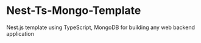 # Nest-Ts-Mongo-Template
Nest.js template using TypeScript, MongoDB for building any web backend application
